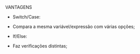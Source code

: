                 
  VANTAGENS
  
  
 * Switch/Case:                                                               
                      
  - Compara a mesma variável/expressão com várias opções;
  
  * If/Else:
  
  - Faz verificações distintas;
                      
                      
                      
                      


